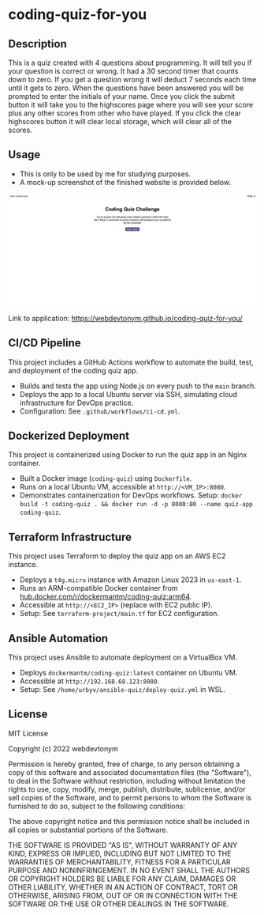 # coding-quiz-for-you

## Description

This is a quiz created with 4 questions about programming.
It will tell you if your question is correct or wrong.
It had a 30 second timer that counts down to zero.
If you get a question wrong it will deduct 7 seconds each time until it gets to zero.
When the questions have been answered you will be prompted to enter the initials of your name.
Once you click the submit button it will take you to the highscores page where you will see your score plus any other scores from other who have played.
If you click the clear highscores button it will clear local storage, which will clear all of the scores.

## Usage

- This is only to be used by me for studying purposes.
- A mock-up screenshot of the finished website is provided below.

![coding-quiz-for-you](/assets/images/coding-quiz-ss.png)

Link to application: <https://webdevtonym.github.io/coding-quiz-for-you/>

## CI/CD Pipeline
This project includes a GitHub Actions workflow to automate the build, test, and deployment of the coding quiz app.
- Builds and tests the app using Node.js on every push to the `main` branch.
- Deploys the app to a local Ubuntu server via SSH, simulating cloud infrastructure for DevOps practice.
- Configuration: See `.github/workflows/ci-cd.yml`.

## Dockerized Deployment
This project is containerized using Docker to run the quiz app in an Nginx container.
- Built a Docker image (`coding-quiz`) using `Dockerfile`.
- Runs on a local Ubuntu VM, accessible at `http://<VM_IP>:8080`.
- Demonstrates containerization for DevOps workflows.
Setup: `docker build -t coding-quiz . && docker run -d -p 8080:80 --name quiz-app coding-quiz`.

## Terraform Infrastructure
This project uses Terraform to deploy the quiz app on an AWS EC2 instance.
- Deploys a `t4g.micro` instance with Amazon Linux 2023 in `us-east-1`.
- Runs an ARM-compatible Docker container from [hub.docker.com/r/dockermantm/coding-quiz:arm64](https://hub.docker.com/r/dockermantm/coding-quiz).
- Accessible at `http://<EC2_IP>` (replace with EC2 public IP).
- Setup: See `terraform-project/main.tf` for EC2 configuration.

## Ansible Automation
This project uses Ansible to automate deployment on a VirtualBox VM.
- Deploys `dockermantm/coding-quiz:latest` container on Ubuntu VM.
- Accessible at `http://192.168.68.123:8080`.
- Setup: See `/home/urbyv/ansible-quiz/deploy-quiz.yml` in WSL.

## License

MIT License

Copyright (c) 2022 webdevtonym

Permission is hereby granted, free of charge, to any person obtaining a copy
of this software and associated documentation files (the "Software"), to deal
in the Software without restriction, including without limitation the rights
to use, copy, modify, merge, publish, distribute, sublicense, and/or sell
copies of the Software, and to permit persons to whom the Software is
furnished to do so, subject to the following conditions:

The above copyright notice and this permission notice shall be included in all
copies or substantial portions of the Software.

THE SOFTWARE IS PROVIDED "AS IS", WITHOUT WARRANTY OF ANY KIND, EXPRESS OR
IMPLIED, INCLUDING BUT NOT LIMITED TO THE WARRANTIES OF MERCHANTABILITY,
FITNESS FOR A PARTICULAR PURPOSE AND NONINFRINGEMENT. IN NO EVENT SHALL THE
AUTHORS OR COPYRIGHT HOLDERS BE LIABLE FOR ANY CLAIM, DAMAGES OR OTHER
LIABILITY, WHETHER IN AN ACTION OF CONTRACT, TORT OR OTHERWISE, ARISING FROM,
OUT OF OR IN CONNECTION WITH THE SOFTWARE OR THE USE OR OTHER DEALINGS IN THE
SOFTWARE.
